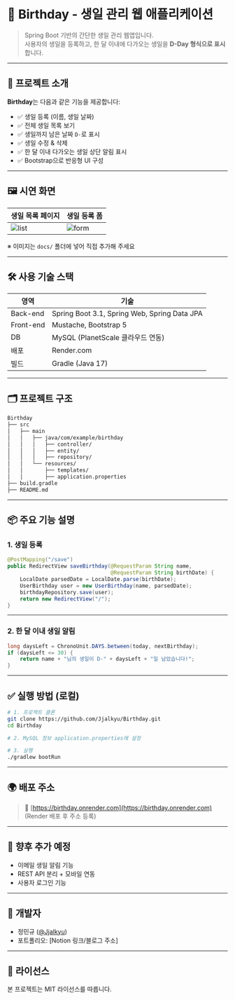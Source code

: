 # 🎂 Birthday - 생일 관리 웹 애플리케이션

> Spring Boot 기반의 간단한 생일 관리 웹앱입니다.  
> 사용자의 생일을 등록하고, 한 달 이내에 다가오는 생일을 **D-Day 형식으로 표시**합니다.

---

## 🚀 프로젝트 소개

**Birthday**는 다음과 같은 기능을 제공합니다:

- ✅ 생일 등록 (이름, 생일 날짜)
- ✅ 전체 생일 목록 보기
- ✅ 생일까지 남은 날짜 `D-`로 표시
- ✅ 생일 수정 & 삭제
- ✅ 한 달 이내 다가오는 생일 상단 알림 표시
- ✅ Bootstrap으로 반응형 UI 구성

---

## 🖼️ 시연 화면

| 생일 목록 페이지 | 생일 등록 폼 |
|------------------|----------------|
| ![list](docs/list.png) | ![form](docs/form.png) |

※ 이미지는 `docs/` 폴더에 넣어 직접 추가해 주세요

---

## 🛠 사용 기술 스택

| 영역 | 기술 |
|------|------|
| Back-end | Spring Boot 3.1, Spring Web, Spring Data JPA |
| Front-end | Mustache, Bootstrap 5 |
| DB | MySQL (PlanetScale 클라우드 연동) |
| 배포 | Render.com |
| 빌드 | Gradle (Java 17) |

---

## 🗂️ 프로젝트 구조

```bash
Birthday
├── src
│   ├── main
│   │   ├── java/com/example/birthday
│   │   │   ├── controller/
│   │   │   ├── entity/
│   │   │   ├── repository/
│   │   └── resources/
│   │       ├── templates/
│   │       ├── application.properties
├── build.gradle
├── README.md
```

---

## 📦 주요 기능 설명

### 1. 생일 등록

```java
@PostMapping("/save")
public RedirectView saveBirthday(@RequestParam String name,
                                 @RequestParam String birthDate) {
    LocalDate parsedDate = LocalDate.parse(birthDate);
    UserBirthday user = new UserBirthday(name, parsedDate);
    birthdayRepository.save(user);
    return new RedirectView("/");
}
```

---

### 2. 한 달 이내 생일 알림

```java
long daysLeft = ChronoUnit.DAYS.between(today, nextBirthday);
if (daysLeft <= 30) {
    return name + "님의 생일이 D-" + daysLeft + "일 남았습니다!";
}
```

---

## ✅ 실행 방법 (로컬)

```bash
# 1. 프로젝트 클론
git clone https://github.com/Jjalkyu/Birthday.git
cd Birthday

# 2. MySQL 정보 application.properties에 설정

# 3. 실행
./gradlew bootRun
```

---

## 🌍 배포 주소

> 🔗 [https://birthday.onrender.com](https://birthday.onrender.com)  
> (Render 배포 후 주소 등록)

---

## 📌 향후 추가 예정

- 이메일 생일 알림 기능
- REST API 분리 + 모바일 연동
- 사용자 로그인 기능

---

## 👤 개발자

- 정민규 ([@Jjalkyu](https://github.com/Jjalkyu))
- 포트폴리오: [Notion 링크/블로그 주소]

---

## 📄 라이선스

본 프로젝트는 MIT 라이선스를 따릅니다.

